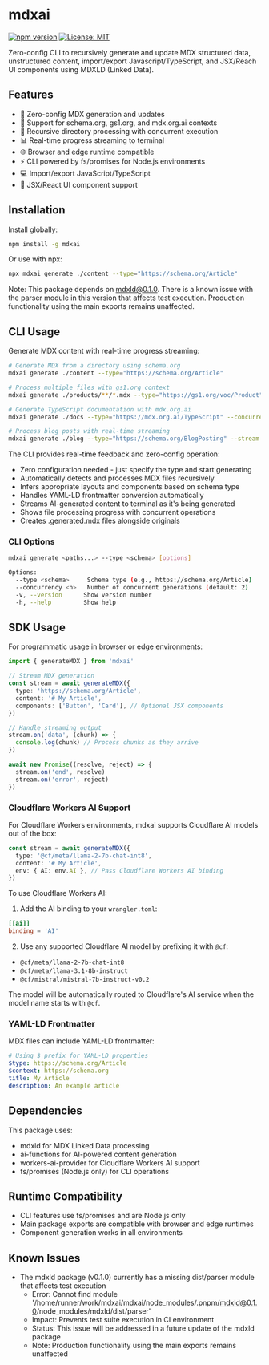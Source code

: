# mdxai

[![npm version](https://badge.fury.io/js/mdxai.svg)](https://www.npmjs.com/package/mdxai)
[![License: MIT](https://img.shields.io/badge/License-MIT-yellow.svg)](https://opensource.org/licenses/MIT)

Zero-config CLI to recursively generate and update MDX structured data, unstructured content, import/export Javascript/TypeScript, and JSX/Reach UI components using MDXLD (Linked Data).

## Features

- 🚀 Zero-config MDX generation and updates
- 📝 Support for schema.org, gs1.org, and mdx.org.ai contexts
- 🔄 Recursive directory processing with concurrent execution
- 📊 Real-time progress streaming to terminal
- 🌐 Browser and edge runtime compatible
- ⚡️ CLI powered by fs/promises for Node.js environments
- 💻 Import/export JavaScript/TypeScript
- 🎨 JSX/React UI component support

## Installation

Install globally:

```bash
npm install -g mdxai
```

Or use with npx:

```bash
npx mdxai generate ./content --type="https://schema.org/Article"
```

Note: This package depends on mdxld@0.1.0. There is a known issue with the parser module in this version that affects test execution. Production functionality using the main exports remains unaffected.

## CLI Usage

Generate MDX content with real-time progress streaming:

```bash
# Generate MDX from a directory using schema.org
mdxai generate ./content --type="https://schema.org/Article"

# Process multiple files with gs1.org context
mdxai generate ./products/**/*.mdx --type="https://gs1.org/voc/Product"

# Generate TypeScript documentation with mdx.org.ai
mdxai generate ./docs --type="https://mdx.org.ai/TypeScript" --concurrency=4

# Process blog posts with real-time streaming
mdxai generate ./blog --type="https://schema.org/BlogPosting" --stream
```

The CLI provides real-time feedback and zero-config operation:

- Zero configuration needed - just specify the type and start generating
- Automatically detects and processes MDX files recursively
- Infers appropriate layouts and components based on schema type
- Handles YAML-LD frontmatter conversion automatically
- Streams AI-generated content to terminal as it's being generated
- Shows file processing progress with concurrent operations
- Creates .generated.mdx files alongside originals

### CLI Options

```bash
mdxai generate <paths...> --type <schema> [options]

Options:
  --type <schema>     Schema type (e.g., https://schema.org/Article)
  --concurrency <n>   Number of concurrent generations (default: 2)
  -v, --version      Show version number
  -h, --help         Show help
```

## SDK Usage

For programmatic usage in browser or edge environments:

```typescript
import { generateMDX } from 'mdxai'

// Stream MDX generation
const stream = await generateMDX({
  type: 'https://schema.org/Article',
  content: '# My Article',
  components: ['Button', 'Card'], // Optional JSX components
})

// Handle streaming output
stream.on('data', (chunk) => {
  console.log(chunk) // Process chunks as they arrive
})

await new Promise((resolve, reject) => {
  stream.on('end', resolve)
  stream.on('error', reject)
})
```

### Cloudflare Workers AI Support

For Cloudflare Workers environments, mdxai supports Cloudflare AI models out of the box:

```typescript
const stream = await generateMDX({
  type: '@cf/meta/llama-2-7b-chat-int8',
  content: '# My Article',
  env: { AI: env.AI }, // Pass Cloudflare Workers AI binding
})
```

To use Cloudflare Workers AI:

1. Add the AI binding to your `wrangler.toml`:

```toml
[[ai]]
binding = 'AI'
```

2. Use any supported Cloudflare AI model by prefixing it with `@cf`:

- `@cf/meta/llama-2-7b-chat-int8`
- `@cf/meta/llama-3.1-8b-instruct`
- `@cf/mistral/mistral-7b-instruct-v0.2`

The model will be automatically routed to Cloudflare's AI service when the model name starts with `@cf`.

### YAML-LD Frontmatter

MDX files can include YAML-LD frontmatter:

```yaml
# Using $ prefix for YAML-LD properties
$type: https://schema.org/Article
$context: https://schema.org
title: My Article
description: An example article
```

## Dependencies

This package uses:

- mdxld for MDX Linked Data processing
- ai-functions for AI-powered content generation
- workers-ai-provider for Cloudflare Workers AI support
- fs/promises (Node.js only) for CLI operations

## Runtime Compatibility

- CLI features use fs/promises and are Node.js only
- Main package exports are compatible with browser and edge runtimes
- Component generation works in all environments

## Known Issues

- The mdxld package (v0.1.0) currently has a missing dist/parser module that affects test execution
  - Error: Cannot find module '/home/runner/work/mdxai/mdxai/node_modules/.pnpm/mdxld@0.1.0/node_modules/mdxld/dist/parser'
  - Impact: Prevents test suite execution in CI environment
  - Status: This issue will be addressed in a future update of the mdxld package
  - Note: Production functionality using the main exports remains unaffected
